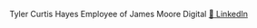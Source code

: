 Tyler Curtis Hayes
Employee of James Moore Digital
[🏢 LinkedIn](https://www.linkedin.com/in/tyhys/)
